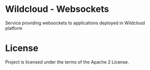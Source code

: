 # Wildcloud - Websockets

Service providing websockets to applications deployed in Wildcloud platform

# License

Project is licensed under the terms of the Apache 2 License.
